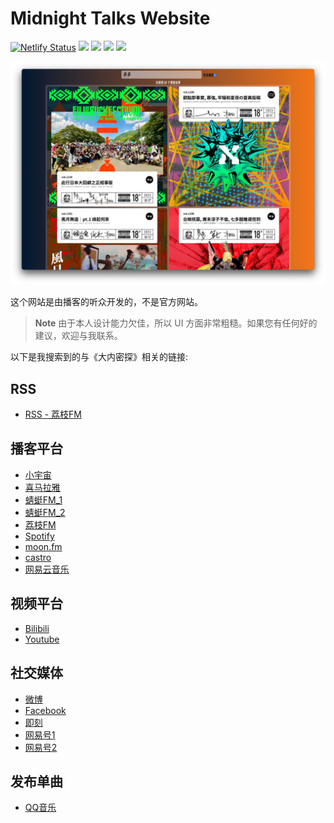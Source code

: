 # Midnight Talks Website
[![Netlify Status](https://api.netlify.com/api/v1/badges/7cf5df66-2611-46c6-b20e-f49e012cabb7/deploy-status)](https://app.netlify.com/sites/midnightalks/deploys)
![](https://img.shields.io/badge/Vue-3.2-brightgreen)
![](https://img.shields.io/badge/TypeScript-5.0-brightgreen)
![](https://img.shields.io/badge/Vite-4.2-brightgreen)
![](https://img.shields.io/badge/UnoCSS-0.51-brightgreen)

![Screenshot](src/assets/screenshot.jpeg)

这个网站是由播客的听众开发的，不是官方网站。

> **Note**
> 由于本人设计能力欠佳，所以 UI 方面非常粗糙。如果您有任何好的建议，欢迎与我联系。

以下是我搜索到的与《大内密探》相关的链接:

## RSS

- [RSS - 荔枝FM](http://rss.lizhi.fm/rss/14275.xml)

## 播客平台

- [小宇宙](https://www.xiaoyuzhoufm.com/podcast/5e3bdf08418a84a046fb556c)
- [喜马拉雅](https://www.ximalaya.com/album/8583636)
- [蜻蜓FM_1](https://www.qtfm.cn/channels/310629/)
- [蜻蜓FM_2](https://www.qingting.fm/channels/310629)
- [荔枝FM](https://m.lizhi.fm/vod/user/198)
- [Spotify](https://open.spotify.com/show/0rS6RZaVaAznugvM8CPasy)
- [moon.fm](https://moon.fm/podcasts/17933/%F0%9F%8E%99%E5%A4%A7%E5%86%85%E5%AF%86%E8%B0%88)
- [castro](https://castro.fm/podcast/b8f0c883-2d7d-4ab2-a85a-1cb602c83d25)
- [网易云音乐](https://music.163.com/#/djradio?id=271002)

## 视频平台

- [Bilibili](https://space.bilibili.com/362079453)
- [Youtube](https://www.youtube.com/channel/UC9PRuJtBGuxs7vu8CjNOsKg)

## 社交媒体

- [微博](https://weibo.com/midnighttalks)
- [Facebook](https://www.facebook.com/midnighttalks/)
- [即刻](https://m.jellow.club/users/04308F47-0C69-4E60-B4F5-02D42AF1249E)
- [网易号1](https://c.m.163.com/news/sub/T1559115072365.html)
- [网易号2](https://3g.163.com/news/sub/T1559115072365.html)

## 发布单曲

- [QQ音乐](https://y.qq.com/n/ryqq/singer/003f8PLE1L03k0)
